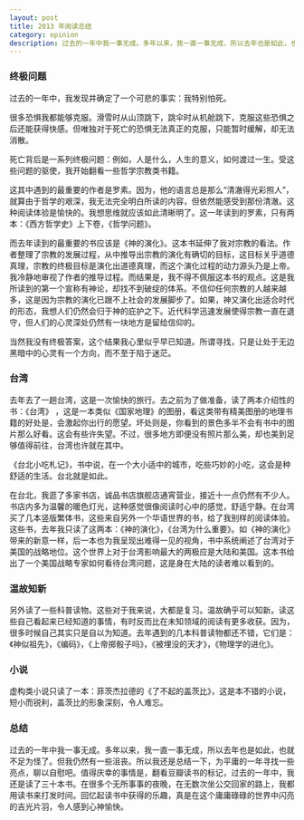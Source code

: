 ```yaml
---
layout: post
title: 2013 年阅读总结 
category: opinion
description: 过去的一年中我一事无成。多年以来，我一直一事无成，所以去年也是如此，也就不足为怪了。但我仍然有一些沮丧。所以我还是总结一下，为平庸的一年寻找一些亮点，聊以自慰吧。值得庆幸的事情是，翻看豆瓣读书的标记，过去的一年中，我还是读了三十本书。在很多个无所事事的夜晚，在无数次坐公交回家的路上，我都用读书来打发时间。回忆起读书中获得的乐趣，真是在这个庸庸碌碌的世界中闪亮的吉光片羽，令人感到心神愉快。
---
```

### 终极问题 

过去的一年中，我发现并确定了一个可悲的事实：我特别怕死。

很多恐惧我都能够克服。滑雪时从山顶跳下，跳伞时从机舱跳下，克服这些恐惧之后还能获得快感。但唯独对于死亡的恐惧无法真正的克服，只能暂时缓解，却无法消散。

死亡背后是一系列终极问题：例如，人是什么，人生的意义，如何渡过一生。受这些问题的驱使，我开始翻看一些哲学宗教类书籍。

这其中遇到的最重要的作者是罗素。因为，他的语言总是那么“清澈得光彩照人”，就算由于哲学的艰深，我无法完全明白所读的内容，但依然能感受到那份清澈。这种阅读体验是愉快的。我想思维就应该如此清晰明了。这一年读到的罗素，只有两本：《西方哲学史》上下卷，《哲学问题》。

而去年读到的最重要的书应该是《神的演化》。这本书延伸了我对宗教的看法。作者整理了宗教的发展过程，从中推导出宗教的演化有确切的目标，这目标关乎道德真理，宗教的终极目标是演化出道德真理，而这个演化过程的动力源头乃是上帝。我冷静地审视了作者的推导过程。而结果是，我不得不佩服这本书的观点。这是我所读到的第一个宣称有神论，却找不到破绽的体系。不信仰任何宗教的人越来越多，这是因为宗教的演化已跟不上社会的发展脚步了。如果，神又演化出适合时代的形态，我想人们仍然会归于神的庇护之下。近代科学迅速发展使得宗教一直在退守，但人们的心灵深处仍然有一块地方是留给信仰的。

当然我没有终极答案，这个结果我心里似乎早已知道。所谓寻找，只是让处于无边黑暗中的心灵有一个方向，而不至于陷于迷茫。


### 台湾

去年去了一趟台湾，这是一次愉快的旅行。去之前为了做准备，读了两本介绍性的书：《台湾》 ，这是一本类似《国家地理》的图册，看这类带有精美图册的地理书籍的好处是，会激起你出行的愿望。坏处则是，你看到的景色多半不会有书中的图片那么好看。这会有些许失望。不过，很多地方即便没有照片那么美，却也美到足够值得前往，台湾也许就在其中。

《台北小吃札记》，书中说，在一个大小适中的城市，吃些巧妙的小吃，这会是种舒适的生活。台北就是如此。

在台北，我逛了多家书店，诚品书店旗舰店通宵营业，接近十一点仍然有不少人。书店内多为温馨的暖色灯光，这种感觉很像阅读时心中的感觉，舒适宁静。在台湾买了几本竖版繁体书，这些来自另外一个华语世界的书，给了我别样的阅读体验。这些书，去年我只读了这两本：《神的演化》，《台湾为什么重要》。如《神的演化》带来的新意一样，后一本也为我呈现出难得一见的视角，书中系统阐述了台湾对于美国的战略地位。这个世界上对于台湾影响最大的两极应是大陆和美国。这本书给出了一个美国战略专家如何看待台湾问题，这是身在大陆的读者难以看到的。


### 温故知新 

另外读了一些科普读物。这些对于我来说，大都是复习。温故确乎可以知新。读这些自己看起来已经知道的事情，有时反而比在未知领域的阅读有更多收获。因为，很多时候自己其实只是自以为知道。去年遇到的几本科普读物都还不错，它们是：《神似祖先》，《编码》，《上帝掷骰子吗》，《被埋没的天才》，《物理学的进化》。


### 小说

虚构类小说只读了一本：菲茨杰拉德的《了不起的盖茨比》，这是本不错的小说，短小而锐利，盖茨比的形象深刻，令人难忘。


### 总结

过去的一年中我一事无成。多年以来，我一直一事无成，所以去年也是如此，也就不足为怪了。但我仍然有一些沮丧。所以我还是总结一下，为平庸的一年寻找一些亮点，聊以自慰吧。值得庆幸的事情是，翻看豆瓣读书的标记，过去的一年中，我还是读了三十本书。在很多个无所事事的夜晚，在无数次坐公交回家的路上，我都用读书来打发时间。回忆起读书中获得的乐趣，真是在这个庸庸碌碌的世界中闪亮的吉光片羽，令人感到心神愉快。

